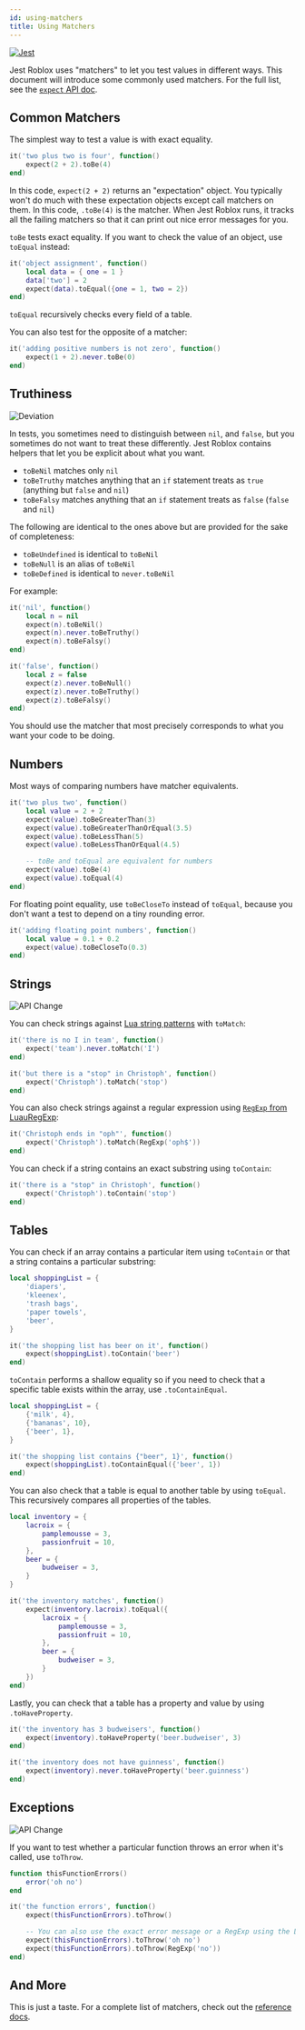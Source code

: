 ```yaml
---
id: using-matchers
title: Using Matchers
---
```

[![Jest](/img/jestjs.svg)](https://jest-archive-august-2023.netlify.app/docs/27.x/using-matchers)

Jest Roblox uses "matchers" to let you test values in different ways. This document will introduce some commonly used matchers. For the full list, see the [`expect` API doc](expect).

## Common Matchers

The simplest way to test a value is with exact equality.

```lua
it('two plus two is four', function()
	expect(2 + 2).toBe(4)
end)
```

In this code, `expect(2 + 2)` returns an "expectation" object. You typically won't do much with these expectation objects except call matchers on them. In this code, `.toBe(4)` is the matcher. When Jest Roblox runs, it tracks all the failing matchers so that it can print out nice error messages for you.

`toBe` tests exact equality. If you want to check the value of an object, use `toEqual` instead:

```lua
it('object assignment', function()
	local data = { one = 1 }
	data['two'] = 2
	expect(data).toEqual({one = 1, two = 2})
end)
```

`toEqual` recursively checks every field of a table.

You can also test for the opposite of a matcher:

```lua
it('adding positive numbers is not zero', function()
	expect(1 + 2).never.toBe(0)
end)
```

## Truthiness
![Deviation](/img/deviation.svg)

In tests, you sometimes need to distinguish between `nil`, and `false`, but you sometimes do not want to treat these differently. Jest Roblox contains helpers that let you be explicit about what you want.

- `toBeNil` matches only `nil`
- `toBeTruthy` matches anything that an `if` statement treats as `true` (anything but `false` and `nil`)
- `toBeFalsy` matches anything that an `if` statement treats as `false` (`false` and `nil`)

The following are identical to the ones above but are provided for the sake of completeness:
- `toBeUndefined` is identical to `toBeNil`
- `toBeNull` is an alias of `toBeNil`
- `toBeDefined` is identical to `never.toBeNil`

For example:

```lua
it('nil', function()
	local n = nil
	expect(n).toBeNil()
	expect(n).never.toBeTruthy()
	expect(n).toBeFalsy()
end)

it('false', function()
	local z = false
	expect(z).never.toBeNull()
	expect(z).never.toBeTruthy()
	expect(z).toBeFalsy()
end)
```

You should use the matcher that most precisely corresponds to what you want your code to be doing.

## Numbers

Most ways of comparing numbers have matcher equivalents.

```lua
it('two plus two', function()
	local value = 2 + 2
	expect(value).toBeGreaterThan(3)
	expect(value).toBeGreaterThanOrEqual(3.5)
	expect(value).toBeLessThan(5)
	expect(value).toBeLessThanOrEqual(4.5)

	-- toBe and toEqual are equivalent for numbers
	expect(value).toBe(4)
	expect(value).toEqual(4)
end)
```

For floating point equality, use `toBeCloseTo` instead of `toEqual`, because you don't want a test to depend on a tiny rounding error.

```lua
it('adding floating point numbers', function()
	local value = 0.1 + 0.2
	expect(value).toBeCloseTo(0.3)
end)
```

## Strings
![API Change](/img/apichange.svg)

You can check strings against [Lua string patterns](https://developer.roblox.com/en-us/articles/string-patterns-reference) with `toMatch`:

```lua
it('there is no I in team', function()
	expect('team').never.toMatch('I')
end)

it('but there is a "stop" in Christoph', function()
	expect('Christoph').toMatch('stop')
end)
```

You can also check strings against a regular expression using [`RegExp` from LuauRegExp](expect#regexp):

```lua
it('Christoph ends in "oph"', function()
	expect('Christoph').toMatch(RegExp('oph$'))
end)
```

You can check if a string contains an exact substring using `toContain`:
```lua
it('there is a "stop" in Christoph', function()
	expect('Christoph').toContain('stop')
end)
```

## Tables

You can check if an array contains a particular item using `toContain` or that a string contains a particular substring:

```lua
local shoppingList = {
	'diapers',
	'kleenex',
	'trash bags',
	'paper towels',
	'beer',
}

it('the shopping list has beer on it', function()
	expect(shoppingList).toContain('beer')
end)
```

`toContain` performs a shallow equality so if you need to check that a specific table exists within the array, use `.toContainEqual`.
```lua
local shoppingList = {
	{'milk', 4},
	{'bananas', 10},
	{'beer', 1},
}

it('the shopping list contains {"beer", 1}', function()
	expect(shoppingList).toContainEqual({'beer', 1})
end)
```

You can also check that a table is equal to another table by using `toEqual`. This recursively compares all properties of the tables.

```lua
local inventory = {
	lacroix = {
		pamplemousse = 3,
		passionfruit = 10,
	},
	beer = {
		budweiser = 3,
	}
}

it('the inventory matches', function()
	expect(inventory.lacroix).toEqual({
		lacroix = {
			pamplemousse = 3,
			passionfruit = 10,
		},
		beer = {
			budweiser = 3,
		}
	})
end)
```

Lastly, you can check that a table has a property and value by using `.toHaveProperty`.
```lua
it('the inventory has 3 budweisers', function()
	expect(inventory).toHaveProperty('beer.budweiser', 3)
end)

it('the inventory does not have guinness', function()
	expect(inventory).never.toHaveProperty('beer.guinness')
end)
```

## Exceptions
![API Change](/img/apichange.svg)

If you want to test whether a particular function throws an error when it's called, use `toThrow`.

```lua
function thisFunctionErrors()
	error('oh no')
end

it('the function errors', function()
	expect(thisFunctionErrors).toThrow()

	-- You can also use the exact error message or a RegExp using the LuauRegExp library
	expect(thisFunctionErrors).toThrow('oh no')
	expect(thisFunctionErrors).toThrow(RegExp('no'))
end)
```

## And More

This is just a taste. For a complete list of matchers, check out the [reference docs](expect).
